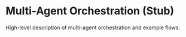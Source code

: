 # Multi-Agent Orchestration (Stub)

High-level description of multi-agent orchestration and example flows.

